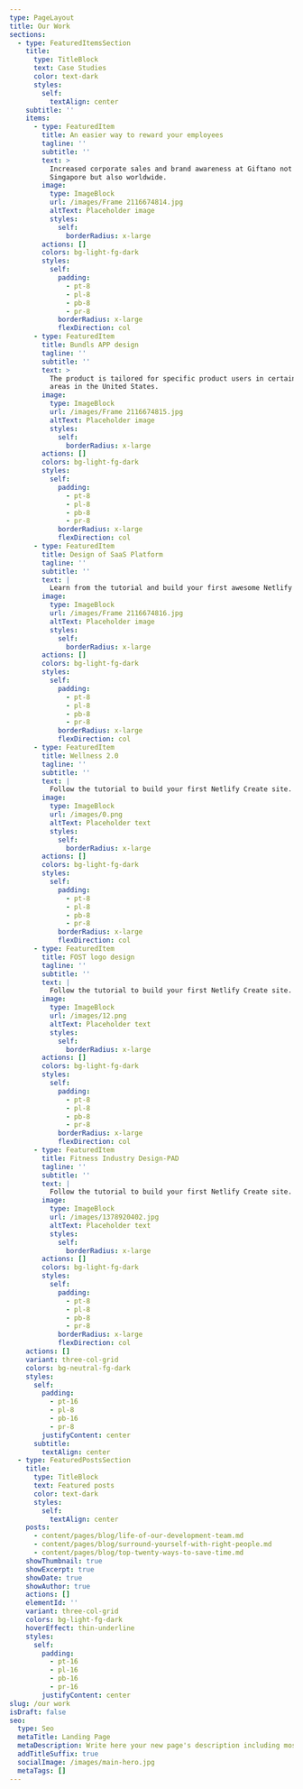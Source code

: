 ```yaml
---
type: PageLayout
title: Our Work
sections:
  - type: FeaturedItemsSection
    title:
      type: TitleBlock
      text: Case Studies
      color: text-dark
      styles:
        self:
          textAlign: center
    subtitle: ''
    items:
      - type: FeaturedItem
        title: An easier way to reward your employees
        tagline: ''
        subtitle: ''
        text: >
          Increased corporate sales and brand awareness at Giftano not only in
          Singapore but also worldwide.
        image:
          type: ImageBlock
          url: /images/Frame 2116674814.jpg
          altText: Placeholder image
          styles:
            self:
              borderRadius: x-large
        actions: []
        colors: bg-light-fg-dark
        styles:
          self:
            padding:
              - pt-8
              - pl-8
              - pb-8
              - pr-8
            borderRadius: x-large
            flexDirection: col
      - type: FeaturedItem
        title: Bundls APP design
        tagline: ''
        subtitle: ''
        text: >
          The product is tailored for specific product users in certain open
          areas in the United States.
        image:
          type: ImageBlock
          url: /images/Frame 2116674815.jpg
          altText: Placeholder image
          styles:
            self:
              borderRadius: x-large
        actions: []
        colors: bg-light-fg-dark
        styles:
          self:
            padding:
              - pt-8
              - pl-8
              - pb-8
              - pr-8
            borderRadius: x-large
            flexDirection: col
      - type: FeaturedItem
        title: Design of SaaS Platform
        tagline: ''
        subtitle: ''
        text: |
          Learn from the tutorial and build your first awesome Netlify site.
        image:
          type: ImageBlock
          url: /images/Frame 2116674816.jpg
          altText: Placeholder image
          styles:
            self:
              borderRadius: x-large
        actions: []
        colors: bg-light-fg-dark
        styles:
          self:
            padding:
              - pt-8
              - pl-8
              - pb-8
              - pr-8
            borderRadius: x-large
            flexDirection: col
      - type: FeaturedItem
        title: Wellness 2.0
        tagline: ''
        subtitle: ''
        text: |
          Follow the tutorial to build your first Netlify Create site.
        image:
          type: ImageBlock
          url: /images/0.png
          altText: Placeholder text
          styles:
            self:
              borderRadius: x-large
        actions: []
        colors: bg-light-fg-dark
        styles:
          self:
            padding:
              - pt-8
              - pl-8
              - pb-8
              - pr-8
            borderRadius: x-large
            flexDirection: col
      - type: FeaturedItem
        title: FOST logo design
        tagline: ''
        subtitle: ''
        text: |
          Follow the tutorial to build your first Netlify Create site.
        image:
          type: ImageBlock
          url: /images/12.png
          altText: Placeholder text
          styles:
            self:
              borderRadius: x-large
        actions: []
        colors: bg-light-fg-dark
        styles:
          self:
            padding:
              - pt-8
              - pl-8
              - pb-8
              - pr-8
            borderRadius: x-large
            flexDirection: col
      - type: FeaturedItem
        title: Fitness Industry Design-PAD
        tagline: ''
        subtitle: ''
        text: |
          Follow the tutorial to build your first Netlify Create site.
        image:
          type: ImageBlock
          url: /images/1378920402.jpg
          altText: Placeholder text
          styles:
            self:
              borderRadius: x-large
        actions: []
        colors: bg-light-fg-dark
        styles:
          self:
            padding:
              - pt-8
              - pl-8
              - pb-8
              - pr-8
            borderRadius: x-large
            flexDirection: col
    actions: []
    variant: three-col-grid
    colors: bg-neutral-fg-dark
    styles:
      self:
        padding:
          - pt-16
          - pl-8
          - pb-16
          - pr-8
        justifyContent: center
      subtitle:
        textAlign: center
  - type: FeaturedPostsSection
    title:
      type: TitleBlock
      text: Featured posts
      color: text-dark
      styles:
        self:
          textAlign: center
    posts:
      - content/pages/blog/life-of-our-development-team.md
      - content/pages/blog/surround-yourself-with-right-people.md
      - content/pages/blog/top-twenty-ways-to-save-time.md
    showThumbnail: true
    showExcerpt: true
    showDate: true
    showAuthor: true
    actions: []
    elementId: ''
    variant: three-col-grid
    colors: bg-light-fg-dark
    hoverEffect: thin-underline
    styles:
      self:
        padding:
          - pt-16
          - pl-16
          - pb-16
          - pr-16
        justifyContent: center
slug: /our work
isDraft: false
seo:
  type: Seo
  metaTitle: Landing Page
  metaDescription: Write here your new page's description including most relevant keywords.
  addTitleSuffix: true
  socialImage: /images/main-hero.jpg
  metaTags: []
---
```

